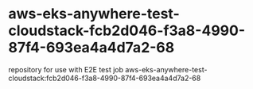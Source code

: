 # aws-eks-anywhere-test-cloudstack-fcb2d046-f3a8-4990-87f4-693ea4a4d7a2-68
repository for use with E2E test job aws-eks-anywhere-test-cloudstack:fcb2d046-f3a8-4990-87f4-693ea4a4d7a2-68
